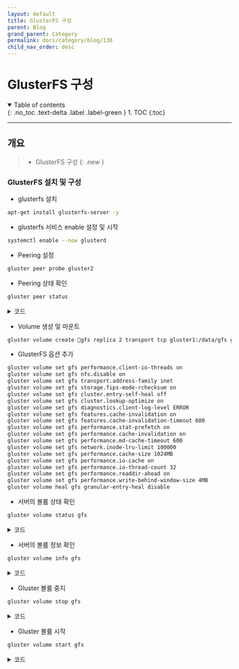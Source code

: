 ```yaml
---
layout: default
title: GlusterFS 구성
parent: Blog
grand_parent: Category
permalink: docs/category/blog/130
child_nav_order: desc
---
```


# GlusterFS 구성

<details open markdown="block">
  <summary>
    Table of contents
  </summary>
  {: .no_toc .text-delta .label .label-green }
1. TOC
{:toc}
</details>

---

## 개요

> - GlusterFS 구성
{: .new }

### GlusterFS 설치 및 구성

- glusterfs 설치

```bash
apt-get install glusterfs-server -y
```

- glusterfs 서비스 enable 설정 및 시작

```bash
systemctl enable --now glusterd
```

- Peering 설정

```bash
gluster peer probe gluster2
```

- Peering 상태 확인

```bash
gluster peer status
```

<details markdown="block">
  <summary>
    코드
  </summary>
  {: .text-delta .label .label-green }

```bash
Number of Peers: 1

Hostname: xff02
Uuid: e34e3c25-7aca-4db7-9119-95e426462660
State: Peer in Cluster (Connected)
```

</details>

- Volume 생성 및 마운트

```bash
gluster volume create gfs replica 2 transport tcp gluster1:/data/gfs gluster2:/data/gfs force
```

- GlusterFS 옵션 추가

```bash
gluster volume set gfs performance.client-io-threads on
gluster volume set gfs nfs.disable on
gluster volume set gfs transport.address-family inet
gluster volume set gfs storage.fips-mode-rchecksum on
gluster volume set gfs cluster.entry-self-heal off
gluster volume set gfs cluster.lookup-optimize on
gluster volume set gfs diagnostics.client-log-level ERROR
gluster volume set gfs features.cache-invalidation on
gluster volume set gfs features.cache-invalidation-timeout 600
gluster volume set gfs performance.stat-prefetch on
gluster volume set gfs performance.cache-invalidation on
gluster volume set gfs performance.md-cache-timeout 600
gluster volume set gfs network.inode-lru-limit 100000
gluster volume set gfs performance.cache-size 1024MB
gluster volume set gfs performance.io-cache on
gluster volume set gfs performance.io-thread-count 32
gluster volume set gfs performance.readdir-ahead on
gluster volume set gfs performance.write-behind-window-size 4MB
gluster volume heal gfs granular-entry-heal disable
```

- 서버의 볼륨 상태 확인

```bash
gluster volume status gfs
```

<details markdown="block">
  <summary>
    코드
  </summary>
  {: .text-delta .label .label-green }
  
```bash
Status of volume: filefree
Gluster process                             TCP Port  RDMA Port  Online  Pid
------------------------------------------------------------------------------
Brick xff01:/data/gfs                       58652     0          Y       4082097
Brick xff02:/data/gfs                       56113     0          Y       92072
Self-heal Daemon on localhost               N/A       N/A        Y       4082115
Self-heal Daemon on gluster2                N/A       N/A        Y       92090
 
Task Status of Volume filefree
------------------------------------------------------------------------------
There are no active volume tasks
```

</details>


- 서버의 볼륨 정보 확인

```bash
gluster volume info gfs
```

<details markdown="block">
  <summary>
    코드
  </summary>
  {: .text-delta .label .label-green }
  
```bash
Volume Name: filefree
Type: Replicate
Volume ID: 87fda752-d7a0-443d-a61e-f923c3a2012f
Status: Started
Snapshot Count: 0
Number of Bricks: 1 x 2 = 2
Transport-type: tcp
Bricks:
Brick1: gluster1:/data/gfs
Brick2: gluster2:/data/gfs
Options Reconfigured:
performance.write-behind-window-size: 4MB
performance.readdir-ahead: on
performance.io-thread-count: 32
performance.io-cache: on
performance.cache-size: 1024MB
network.inode-lru-limit: 100000
performance.md-cache-timeout: 600
performance.cache-invalidation: on
performance.stat-prefetch: on
features.cache-invalidation-timeout: 600
features.cache-invalidation: on
diagnostics.client-log-level: ERROR
cluster.lookup-optimize: on
cluster.entry-self-heal: off
cluster.granular-entry-heal: disable
storage.fips-mode-rchecksum: on
transport.address-family: inet
nfs.disable: on
performance.client-io-threads: on
```

</details>

- Gluster 볼륨 중지

```bash
gluster volume stop gfs
```

<details markdown="block">
  <summary>
    코드
  </summary>
  {: .text-delta .label .label-green }

```bash
Stopping volume will make its data inaccessible. Do you want to continue? (y/n) y
volume stop: gfs: success
```

</details>

- Gluster 볼륨 시작

```bash
gluster volume start gfs
```

<details markdown="block">
  <summary>
    코드
  </summary>
  {: .text-delta .label .label-green }

```bash
volume start: filefree: success
```

</details>
